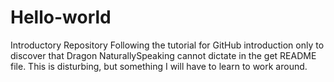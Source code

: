 # Hello-world
Introductory Repository
Following the tutorial for GitHub introduction only to discover that Dragon NaturallySpeaking cannot dictate in the get README file.  This is disturbing, but something I will have to learn to work around.
